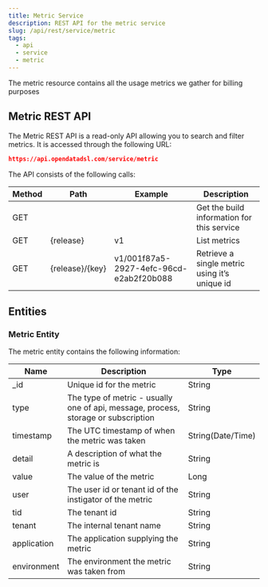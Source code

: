 ```yaml
---
title: Metric Service
description: REST API for the metric service
slug: /api/rest/service/metric
tags:
  - api
  - service
  - metric
---
```

The metric resource contains all the usage metrics we gather for billing purposes

## Metric REST API

The Metric REST API is a read-only API allowing you to search and filter metrics. 
It is accessed through the following URL:

```json
https://api.opendatadsl.com/service/metric
```

The API consists of the following calls:

|**Method**|**Path**|**Example**|**Description**|
|-|-|-|-|
|GET|||Get the build information for this service|
|GET|{release}|v1|List metrics|
|GET|{release}/{key}|v1/001f87a5-2927-4efc-96cd-e2ab2f20b088|Retrieve a single metric using it’s unique id|

## Entities

### Metric Entity

The metric entity contains the following information:

|**Name**|**Description**|**Type**|
|-|-|-|
|_id|Unique id for the metric|String|
|type|The type of metric - usually one of api, message, process, storage or subscription|String|
|timestamp|The UTC timestamp of when the metric was taken|String(Date/Time)|
|detail|A description of what the metric is|String|
|value|The value of the metric|Long|
|user|The user id or tenant id of the instigator of the metric|String|
|tid|The tenant id|String|
|tenant|The internal tenant name|String|
|application|The application supplying the metric|String|
|environment|The environment the metric was taken from|String|